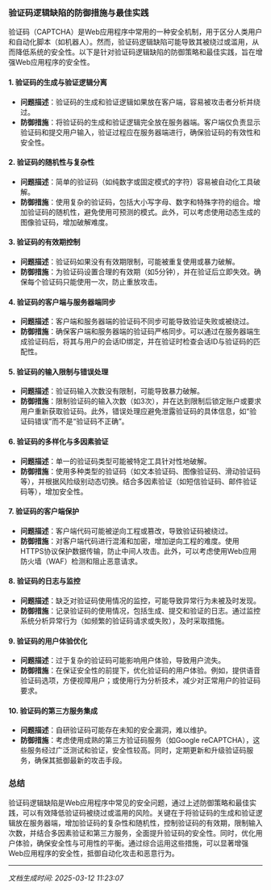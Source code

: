 ### 验证码逻辑缺陷的防御措施与最佳实践

验证码（CAPTCHA）是Web应用程序中常用的一种安全机制，用于区分人类用户和自动化脚本（如机器人）。然而，验证码逻辑缺陷可能导致其被绕过或滥用，从而降低系统的安全性。以下是针对验证码逻辑缺陷的防御策略和最佳实践，旨在增强Web应用程序的安全性。

#### 1. **验证码的生成与验证逻辑分离**
   - **问题描述**：验证码的生成和验证逻辑如果放在客户端，容易被攻击者分析并绕过。
   - **防御措施**：将验证码的生成和验证逻辑完全放在服务器端。客户端仅负责显示验证码和提交用户输入，验证过程应在服务器端进行，确保验证码的有效性和安全性。

#### 2. **验证码的随机性与复杂性**
   - **问题描述**：简单的验证码（如纯数字或固定模式的字符）容易被自动化工具破解。
   - **防御措施**：使用复杂的验证码，包括大小写字母、数字和特殊字符的组合。增加验证码的随机性，避免使用可预测的模式。此外，可以考虑使用动态生成的图像验证码，增加破解难度。

#### 3. **验证码的有效期控制**
   - **问题描述**：验证码如果没有有效期限制，可能被重复使用或暴力破解。
   - **防御措施**：为验证码设置合理的有效期（如5分钟），并在验证后立即失效。确保每个验证码只能使用一次，防止重放攻击。

#### 4. **验证码的客户端与服务器端同步**
   - **问题描述**：客户端和服务器端的验证码不同步可能导致验证失败或被绕过。
   - **防御措施**：确保客户端和服务器端的验证码严格同步。可以通过在服务器端生成验证码后，将其与用户的会话ID绑定，并在验证时检查会话ID与验证码的匹配性。

#### 5. **验证码的输入限制与错误处理**
   - **问题描述**：验证码输入次数没有限制，可能导致暴力破解。
   - **防御措施**：限制验证码的输入次数（如3次），并在达到限制后锁定账户或要求用户重新获取验证码。此外，错误处理应避免泄露验证码的具体信息，如“验证码错误”而不是“验证码不正确”。

#### 6. **验证码的多样化与多因素验证**
   - **问题描述**：单一的验证码类型可能被特定工具针对性地破解。
   - **防御措施**：使用多种类型的验证码（如文本验证码、图像验证码、滑动验证码等），并根据风险级别动态切换。结合多因素验证（如短信验证码、邮件验证码等），增加安全性。

#### 7. **验证码的客户端保护**
   - **问题描述**：客户端代码可能被逆向工程或篡改，导致验证码被绕过。
   - **防御措施**：对客户端代码进行混淆和加密，增加逆向工程的难度。使用HTTPS协议保护数据传输，防止中间人攻击。此外，可以考虑使用Web应用防火墙（WAF）检测和阻止恶意请求。

#### 8. **验证码的日志与监控**
   - **问题描述**：缺乏对验证码使用情况的监控，可能导致异常行为未被及时发现。
   - **防御措施**：记录验证码的使用情况，包括生成、提交和验证的日志。通过监控系统分析异常行为（如频繁的验证码请求或失败），及时采取措施。

#### 9. **验证码的用户体验优化**
   - **问题描述**：过于复杂的验证码可能影响用户体验，导致用户流失。
   - **防御措施**：在保证安全性的前提下，优化验证码的用户体验。例如，提供语音验证码选项，方便视障用户；或使用行为分析技术，减少对正常用户的验证码要求。

#### 10. **验证码的第三方服务集成**
   - **问题描述**：自研验证码可能存在未知的安全漏洞，难以维护。
   - **防御措施**：考虑使用成熟的第三方验证码服务（如Google reCAPTCHA），这些服务经过广泛测试和验证，安全性较高。同时，定期更新和升级验证码服务，确保其抵御最新的攻击手段。

### 总结

验证码逻辑缺陷是Web应用程序中常见的安全问题，通过上述防御策略和最佳实践，可以有效降低验证码被绕过或滥用的风险。关键在于将验证码的生成和验证逻辑放在服务器端，增加验证码的复杂性和随机性，控制验证码的有效期，限制输入次数，并结合多因素验证和第三方服务，全面提升验证码的安全性。同时，优化用户体验，确保安全性与可用性的平衡。通过综合运用这些措施，可以显著增强Web应用程序的安全性，抵御自动化攻击和恶意行为。

---

*文档生成时间: 2025-03-12 11:23:07*




















